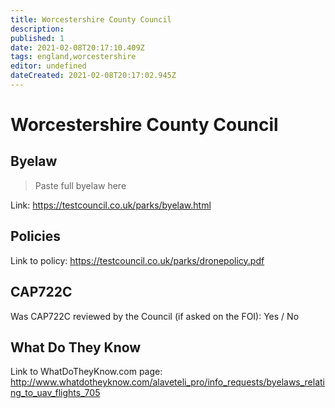```yaml
---
title: Worcestershire County Council
description:
published: 1
date: 2021-02-08T20:17:10.409Z
tags: england,worcestershire
editor: undefined
dateCreated: 2021-02-08T20:17:02.945Z
---
```


# Worcestershire County Council


## Byelaw
> Paste full byelaw here

Link:
https://testcouncil.co.uk/parks/byelaw.html

## Policies
Link to policy:
https://testcouncil.co.uk/parks/dronepolicy.pdf

## CAP722C

Was CAP722C reviewed by the Council (if asked on the FOI): Yes / No

## What Do They Know

Link to WhatDoTheyKnow.com page:
http://www.whatdotheyknow.com/alaveteli_pro/info_requests/byelaws_relating_to_uav_flights_705

